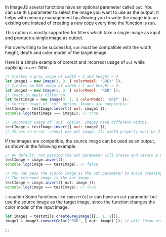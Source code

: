 In ImageJS several functions have an optional parameter called `out`.
You can use this parameter to select the image you want to use as the output. It helps with memory management by allowing you to write the image into an existing one instead of creating a new copy every time the function is run.

This option is mostly supported for filters which take a single image as input and produce a single image as output.

For overwriting to be successful, `out` must be compatible with the width, height, depth and color model of the target image.

Here is a simple example of correct and incorrect usage of `out` while applying `invert` filter:

```js
// Creates a gray image of width = 3 and height = 3.
let image1 = new Image(3, 3, { colorModel: 'GREY' });
// Creates an RGB image of width = 1 and height = 3.
let image2 = new Image(1, 3, { colorModel: 'RGB' });
// Image to apply filter on.
let testImage = new Image(3, 3, { colorModel: 'GREY' });
// Correct usage of `out` option. Images are compatible.
testImage = testImage.invert({ out: image1 });
console.log(testImage === image1); // true

// Incorrect usage of `out` option. Images have different widths.
testImage = testImage.invert({ out: image2 });
// Throws an error `cannot use out image. Its width property must be 3. Received 1`.
```

If the images are compatible, the source image can be used as an output, as shown in the following example:

```ts
// By default, not passing the out parameter will create and return a new image
testImage = image.invert();
console.log(image === testImage); // false

// You can pass the source image as the out parameter to avoid creating a new image
// The returned image is the out image
testImage = image.invert({ out: image });
console.log(image === testImage); // true
```

:::caution
Some functions like `convertColor` can have an `out` parameter but use the source image as the target image, since the function changes the color model of the input image.

```ts
let image1 = testUtils.createGreyImage([[1, 1, 1]]);
image1 = image1.convertColor('RGB', { out: image1 }); // will throw error
```

:::

